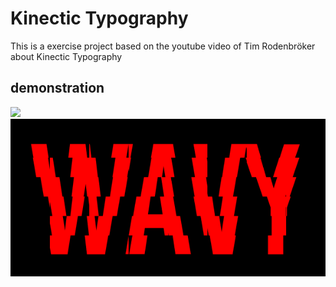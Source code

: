 # Kinectic Typography

This is a exercise project based on the youtube video of Tim Rodenbröker about Kinectic Typography

## demonstration
![](https://github.com/yuri-mascarenhas/typography-1/blob/master/output/jum%C3%B6.gif)
![](https://github.com/yuri-mascarenhas/typography-1/blob/master/output/wavy.gif)